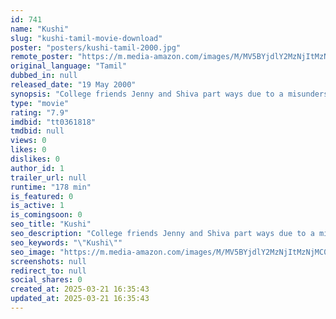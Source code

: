 ```yaml
---
id: 741
name: "Kushi"
slug: "kushi-tamil-movie-download"
poster: "posters/kushi-tamil-2000.jpg"
remote_poster: "https://m.media-amazon.com/images/M/MV5BYjdlY2MzNjItMzNjMC00OWNmLWI0ZGUtYzUzOTA4YzI0MzAxXkEyXkFqcGdeQXVyMTY0MDk0NjE3._V1_SX300.jpg"
original_language: "Tamil"
dubbed_in: null
released_date: "19 May 2000"
synopsis: "College friends Jenny and Shiva part ways due to a misunderstanding. Although they are in love and realize they cannot live without each other, their egos prevent them from uniting."
type: "movie"
rating: "7.9"
imdbid: "tt0361818"
tmdbid: null
views: 0
likes: 0
dislikes: 0
author_id: 1
trailer_url: null
runtime: "178 min"
is_featured: 0
is_active: 1
is_comingsoon: 0
seo_title: "Kushi"
seo_description: "College friends Jenny and Shiva part ways due to a misunderstanding. Although they are in love and realize they cannot live without each other, their egos prevent them from uniting."
seo_keywords: "\"Kushi\""
seo_image: "https://m.media-amazon.com/images/M/MV5BYjdlY2MzNjItMzNjMC00OWNmLWI0ZGUtYzUzOTA4YzI0MzAxXkEyXkFqcGdeQXVyMTY0MDk0NjE3._V1_SX300.jpg"
screenshots: null
redirect_to: null
social_shares: 0
created_at: 2025-03-21 16:35:43
updated_at: 2025-03-21 16:35:43
---
```


